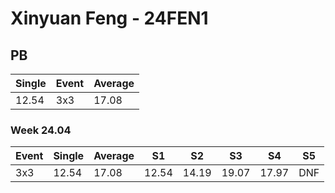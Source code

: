 # Xinyuan Feng - 24FEN1

## PB
|Single|Event|Average|
|----|----|----|
|12.54|3x3|17.08|
### Week 24.04
|Event|Single|Average|S1|S2|S3|S4|S5|
|-----|-------|------|--|--|--|--|--|
|3x3|12.54|17.08|12.54|14.19|19.07|17.97|DNF|
